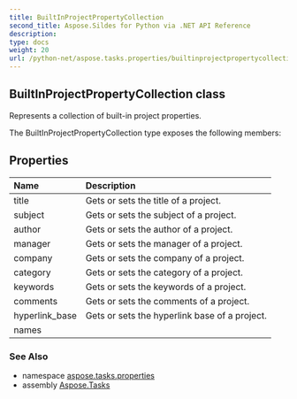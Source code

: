 ```yaml
---
title: BuiltInProjectPropertyCollection
second_title: Aspose.Sildes for Python via .NET API Reference
description: 
type: docs
weight: 20
url: /python-net/aspose.tasks.properties/builtinprojectpropertycollection/
---
```


## BuiltInProjectPropertyCollection class

Represents a collection of built-in project properties.

The BuiltInProjectPropertyCollection type exposes the following members:
## Properties
| Name | Description |
| :- | :- |
|title|Gets or sets the title of a project.|
|subject|Gets or sets the subject of a project.|
|author|Gets or sets the author of a project.|
|manager|Gets or sets the manager of a project.|
|company|Gets or sets the company of a project.|
|category|Gets or sets the category of a project.|
|keywords|Gets or sets the keywords of a project.|
|comments|Gets or sets the comments of a project.|
|hyperlink_base|Gets or sets the hyperlink base of a project.|
|names|  |

### See Also

* namespace [aspose.tasks.properties](/python-net/aspose.tasks.properties/)
* assembly [Aspose.Tasks](/tasks/python-net/)

